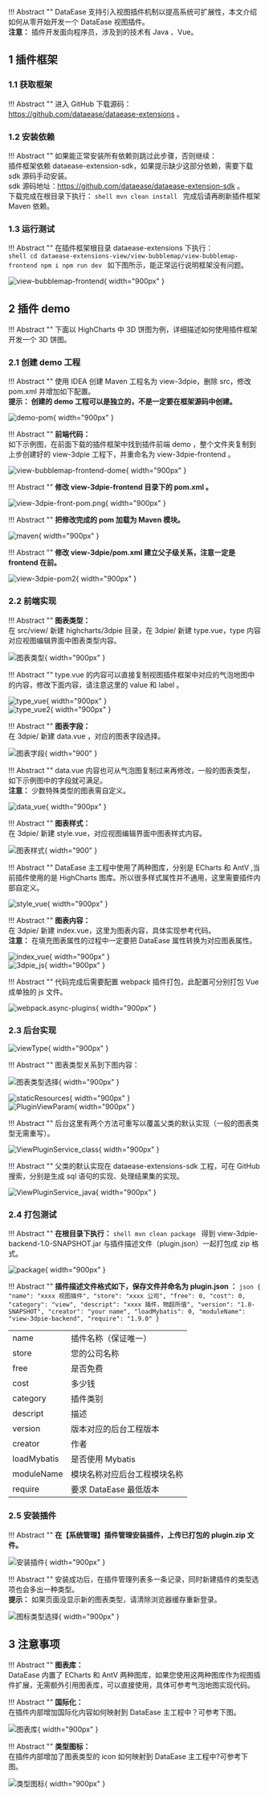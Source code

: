 !!! Abstract ""
    DataEase 支持引入视图插件机制以提高系统可扩展性，本文介绍如何从零开始开发一个 DataEase 视图插件。  
    **注意：** 插件开发面向程序员，涉及到的技术有 Java 、Vue。

## 1 插件框架

### 1.1 获取框架

!!! Abstract ""
    进入 GitHub 下载源码：https://github.com/dataease/dataease-extensions 。

### 1.2 安装依赖

!!! Abstract ""
    如果能正常安装所有依赖则跳过此步骤，否则继续：  
    插件框架依赖 dataease-extension-sdk，如果提示缺少这部分依赖，需要下载 sdk 源码手动安装。  
    sdk 源码地址：https://github.com/dataease/dataease-extension-sdk 。  
    下载完成在根目录下执行：
    ```shell
    mvn clean install
    ```
    完成后请再刷新插件框架 Maven 依赖。


### 1.3 运行测试

!!! Abstract ""
    在插件框架根目录 dataease-extensions 下执行：  
    ```shell
    cd dataease-extensions-view/view-bubblemap/view-bubblemap-frontend
    npm i
    npm run dev
    ```
    如下图所示，能正常运行说明框架没有问题。

![view-bubblemap-frontend](../img/dev_manual/view-bubblemap-frontend.png){ width="900px" }

## 2 插件 demo

!!! Abstract ""
    下面以 HighCharts 中 3D 饼图为例，详细描述如何使用插件框架开发一个 3D 饼图。

### 2.1 创建 demo 工程

!!! Abstract ""
    使用 IDEA 创建 Maven 工程名为 view-3dpie，删除 src，修改 pom.xml 并增加如下配置。  
    **提示： 创建的 demo 工程可以是独立的，不是一定要在框架源码中创建。**

![demo-pom](../img/dev_manual/demo-pom.png){ width="900px" }

!!! Abstract ""
    **前端代码：**  
    如下示例图，在前面下载的插件框架中找到插件前端 demo ，整个文件夹复制到上步创建好的 view-3dpie 工程下，并重命名为 view-3dpie-frontend 。

![view-bubblemap-frontend-dome](../img/dev_manual/view-bubblemap-frontend-dome.png){ width="900px" }

!!! Abstract ""
    **修改 view-3dpie-frontend 目录下的 pom.xml 。**

![view-3dpie-front-pom.png](../img/dev_manual/view-3dpie-front-pom.png){ width="900px" }

!!! Abstract ""
    **把修改完成的 pom 加载为 Maven 模块。**

![maven](../img/dev_manual/maven.png){ width="900px" }

!!! Abstract ""
    **修改 view-3dpie/pom.xml 建立父子级关系，注意一定是 frontend 在前。**

![view-3dpie-pom2](../img/dev_manual/view-3dpie-pom2.png){ width="900px" }

### 2.2 前端实现

!!! Abstract ""
    **图表类型：**  
    在 src/view/ 新建 highcharts/3dpie 目录，在 3dpie/ 新建 type.vue，type 内容对应视图编辑界面中图表类型内容。

![图表类型](../img/dev_manual/图表类型.png){ width="900px" }

!!! Abstract ""
    type.vue 的内容可以直接复制视图插件框架中对应的气泡地图中的内容，修改下面内容，请注意这里的 value 和 label 。

![type_vue](../img/dev_manual/type_vue.png){ width="900px" }  
![type_vue2](../img/dev_manual/type_vue2.png){ width="900px" }

!!! Abstract ""
    **图表字段：**  
    在 3dpie/ 新建 data.vue ，对应的图表字段选择。

![图表字段](../img/dev_manual/图表字段.png){ width="900" }

!!! Abstract ""
    data.vue 内容也可从气泡图复制过来再修改，一般的图表类型，如下示例图中的字段就可满足。  
    **注意：** 少数特殊类型的图表需自定义。

![data_vue](../img/dev_manual/data_vue.png){ width="900px" }

!!! Abstract ""
    **图表样式：**  
    在 3dpie/ 新建 style.vue，对应视图编辑界面中图表样式内容。

![图表样式](../img/dev_manual/图表样式.png){ width="900" }

!!! Abstract ""
    DataEase 主工程中使用了两种图库，分别是 ECharts 和 AntV ,当前插件使用的是 HighCharts 图库。所以很多样式属性并不通用，这里需要插件内部自定义。

![style_vue](../img/dev_manual/style_vue.png){ width="900px" }

!!! Abstract ""
    **图表内容：**  
    在 3dpie/ 新建 index.vue，这里为图表内容，具体实现参考代码。  
    **注意：** 在填充图表属性的过程中一定要把 DataEase 属性转换为对应图表属性。

![index_vue](../img/dev_manual/index_vue.png){ width="900px" }  
![3dpie_js](../img/dev_manual/3dpie_js.png){ width="900px" }

!!! Abstract ""
    代码完成后需要配置 webpack 插件打包，此配置可分别打包 Vue 成单独的 js 文件。

![webpack.async-plugins](../img/dev_manual/webpack.async-plugins.png){ width="900px" }

### 2.3 后台实现

![viewType](../img/dev_manual/viewType.png){ width="900px" }

!!! Abstract ""
    图表类型关系到下图内容：

![图表类型选择](../img/dev_manual/图表类型选择.png){ width="900px" }

![staticResources](../img/dev_manual/staticResources.png){ width="900px" }  
![PluginViewParam](../img/dev_manual/PluginViewParam.png){ width="900px" }


!!! Abstract ""
    后台这里有两个方法可重写以覆盖父类的默认实现（一般的图表类型无需重写）。

![ViewPluginService_class](../img/dev_manual/ViewPluginService_class.png){ width="900px" }

!!! Abstract ""
    父类的默认实现在 dataease-extensions-sdk 工程，可在 GitHub 搜索，分别是生成 sql 语句的实现、处理结果集的实现。

![ViewPluginService_java](../img/dev_manual/ViewPluginService_java.png){ width="900px" }

### 2.4 打包测试

!!! Abstract ""
    **在根目录下执行：**
    ```shell
    mvn clean package
    ```
    得到 view-3dpie-backend-1.0-SNAPSHOT.jar 与插件描述文件（plugin.json）一起打包成 zip 格式。

![package](../img/dev_manual/package.png){ width="900px" }

!!! Abstract ""
    **插件描述文件格式如下，保存文件并命名为 plugin.json ：**
    ```json
    {
        "name": "xxxx 视图插件",
        "store": "xxxx 公司",
        "free": 0,
        "cost": 0,
        "category": "view",
        "descript": "xxxx 插件，物超所值",
        "version": "1.0-SNAPSHOT",
        "creator": "your name",
        "loadMybatis": 0,
        "moduleName": "view-3dpie-backend",
        "require": "1.9.0"
    }
    ```

<table>
    <tr>
        <td>
            name
        <td>
            插件名称（保证唯一）
    </tr>
    <tr>
        <td>
            store
        <td>
            您的公司名称
    </tr>
    <tr>
        <td>
            free
        <td>
            是否免费
    </tr>
    <tr>
        <td>
            cost
        <td>
            多少钱
    </tr>
    <tr>
        <td>
            category
        <td>
            插件类别
    </tr>
    <tr>
        <td>
            descript
        <td>
            描述
    </tr>
    <tr>
        <td>
            version
        <td>
            版本对应的后台工程版本
    </tr>
    <tr>
        <td>
            creator
        <td>
            作者
    </tr>
    <tr>
        <td>
            loadMybatis
        </td>
        <td>
            是否使用 Mybatis
        </td>
    </tr>
    <tr>
        <td>
            moduleName
        <td>
            模块名称对应后台工程模块名称
    </tr>
    <tr>
        <td>
            require
        <td>
            要求 DataEase 最低版本
    </tr>
</table>

### 2.5 安装插件

!!! Abstract ""
    **在【系统管理】插件管理安装插件，上传已打包的 plugin.zip 文件。**

![安装插件](../img/dev_manual/安装插件.png){ width="900px" }

!!! Abstract ""
    安装成功后，在插件管理列表多一条记录，同时新建插件的类型选项也会多出一种类型。  
    **提示：** 如果页面没显示新的图表类型，请清除浏览器缓存重新登录。

![图标类型选择](../img/dev_manual/图表类型选择.png){ width="900px" }

## 3 注意事项

!!! Abstract ""
    **图表库：**  
    DataEase 内置了 ECharts 和 AntV 两种图库，如果您使用这两种图库作为视图插件扩展，无需额外引用图表库，可以直接使用，具体可参考气泡地图实现代码。

!!! Abstract ""
    **国际化：**  
    在插件内部增加国际化内容如何映射到 DataEase 主工程中？可参考下图。

![图表库](../img/dev_manual/图表库.png){ width="900px" }

!!! Abstract ""
    **类型图标：**  
    在插件内部增加了图表类型的 icon 如何映射到 DataEase 主工程中?可参考下图。

![类型图标](../img/dev_manual/类型图标.png){ width="900px" }